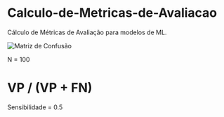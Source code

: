 # Calculo-de-Metricas-de-Avaliacao
Cálculo de Métricas de Avaliação para modelos de ML.

![Matriz de Confusão](https://user-images.githubusercontent.com/76756912/187327566-bdaa45a3-3294-42a4-b292-05c3868d90b1.png)

N = 100

# VP / (VP + FN)
Sensibilidade = 0.5
